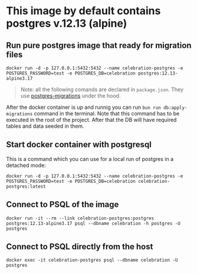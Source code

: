 # This image by default contains postgres v.12.13 (alpine)

## Run pure postgres image that ready for migration files

`docker run -d -p 127.0.0.1:5432:5432 --name celebration-postgres -e POSTGRES_PASSWORD=test -e POSTGRES_DB=celebration postgres:12.13-alpine3.17`

> Note: all the following comands are declared in `package.json`. They use [postgres-migrations](https://github.com/thomwright/postgres-migrations) under the hood.

After the docker container is up and runnig you can run `bun run db:apply-migrations` command in the terminal. Note that this command has to be executed in the root of the project. After that the DB will have required tables and data seeded in them.

## Start docker container with postgresql

This is a command which you can use for a local run of postgres in a detached mode:

`docker run -d -p 127.0.0.1:5432:5432 --name celebration-postgres -e POSTGRES_PASSWORD=test -e POSTGRES_DB=celebration celebration-postgres:latest`

## Connect to PSQL of the image

`docker run -it --rm --link celebration-postgres:postgres postgres:12.13-alpine3.17 psql --dbname celebration -h postgres -U postgres`

## Connect to PSQL directly from the host

`docker exec -it celebration-postgres psql --dbname celebration -U postgres`
